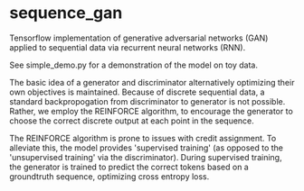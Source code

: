 # sequence_gan
Tensorflow implementation of generative adversarial networks
(GAN) applied to sequential data via recurrent neural networks
(RNN).

See simple_demo.py for a demonstration of the model on toy
data.

The basic idea of a generator and discriminator alternatively
optimizing their own objectives is maintained.  Because of
discrete sequential data, a standard backpropogation from
discriminator to generator is not possible.  Rather, we employ
the REINFORCE algorithm, to encourage the generator to choose
the correct discrete output at each point in the sequence.

The REINFORCE algorithm is prone to issues with credit assignment.
To alleviate this, the model provides 'supervised training' (as
opposed to the 'unsupervised training' via the discriminator).
During supervised training, the generator is trained to predict the
correct tokens based on a groundtruth sequence, optimizing cross
entropy loss.
